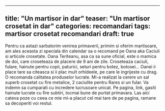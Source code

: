 
---
title:  "Un martisor in dar"
teaser: "Un martisor crosetat in dar"
categories: recomandari
tags: martisor crosetat recomandari
draft: true
---


Pentru ca astazi sarbatorim venirea primaverii, primim si oferim martisoare, am ales aceasta zi speciala din calendar sa o recomand pe Oana aka Caciuli si articole crosetate.
Oana Teriteanu, asa ca sa sune oficial, este o mamica de doi, care croseteaza de placere de 9 ani de zile.
Croseteaza caciuli, fulare, hainute pentru copii, paturici, seturi pentru botez, botosei...
Oanei ii place tare sa citeasca si ii plac mult orhideele, pe care le ingrijeste cu drag.
O recomanda calitatea produselor lucrate. Mi-a realizat la cerere un sal superb crosetat cu fire metalice, 2 caciulite pentru Rares si un fular.
Va indemn sa cumparati cu incredere lucrusoare unicat. Pe pagina, link, gasiti hainute lucrate cu fire subtiri, tocmai bune de purtat primavara.
Las aici cateva poze cu ceea ce mie mi-a placut cel mai tare de pe pagina, ramane sa decoperiti voi restul.


